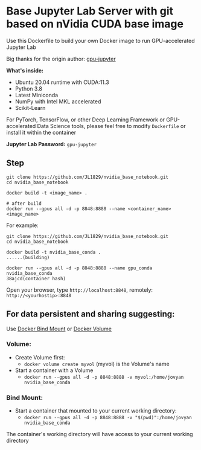 # Base Jupyter Lab Server with git based on nVidia CUDA base image

Use this Dockerfile to build your own Docker image to run GPU-accelerated Jupyter Lab

Big thanks for the origin author: [gpu-jupyter](https://github.com/iot-salzburg/gpu-jupyter)

**What's inside:**

* Ubuntu 20.04 runtime with CUDA:11.3
* Python 3.8
* Latest Miniconda
* NumPy with Intel MKL accelerated
* Scikit-Learn

For PyTorch, TensorFlow, or other Deep Learning Framework or GPU-accelerated Data Science tools, please feel free to modify `Dockerfile` or install it within the container


**Jupyter Lab Password:**
`gpu-jupyter`

## Step
```shell
git clone https://github.com/JL1829/nvidia_base_notebook.git
cd nvidia_base_notebook

docker build -t <image_name> .

# after build
docker run --gpus all -d -p 8848:8888 --name <container_name> <image_name>
```

For example:

```shell
git clone https://github.com/JL1829/nvidia_base_notebook.git
cd nvidia_base_notebook

docker build -t nvidia_base_conda .
......(building)

docker run --gpus all -d -p 8848:8888 --name gpu_conda nvidia_base_conda
38ajcd(container hash)
```

Open your browser, type `http://localhost:8848`, remotely: `http://<yourhostip>:8848`


## For data persistent and sharing suggesting:
Use [Docker Bind Mount](https://docs.docker.com/storage/bind-mounts/) or [Docker Volume](https://docs.docker.com/storage/volumes/)

### Volume:
* Create Volume first: 
  * `docker volume create myvol` (myvol) is the Volume's name
* Start a container with a Volume
  * `docker run --gpus all -d -p 8848:8888 -v myvol:/home/jovyan nvidia_base_conda`

### Bind Mount:
* Start a container that mounted to your current working directory:
  * `docker run --gpus all -d -p 8848:8888 -v "$(pwd)":/home/jovyan nvidia_base_conda`

The container's working directory will have access to your current working directory